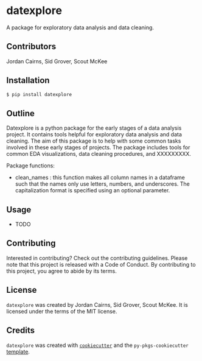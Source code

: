 # datexplore

A package for exploratory data analysis and data cleaning.

## Contributors

Jordan Cairns, Sid Grover, Scout McKee

## Installation

``` bash
$ pip install datexplore
```

## Outline

Datexplore is a python package for the early stages of a data analysis project. It contains tools helpful for exploratory data analysis and data cleaning. The aim of this package is to help with some common tasks involved in these early stages of projects. The package includes tools for common EDA visualizations, data cleaning procedures, and XXXXXXXXX.

Package functions:

-   clean_names : this function makes all column names in a dataframe such that the names only use letters, numbers, and underscores. The capitalization format is specified using an optional parameter.

## Usage

-   TODO

## Contributing

Interested in contributing? Check out the contributing guidelines. Please note that this project is released with a Code of Conduct. By contributing to this project, you agree to abide by its terms.

## License

`datexplore` was created by Jordan Cairns, Sid Grover, Scout McKee. It is licensed under the terms of the MIT license.

## Credits

`datexplore` was created with [`cookiecutter`](https://cookiecutter.readthedocs.io/en/latest/) and the `py-pkgs-cookiecutter` [template](https://github.com/py-pkgs/py-pkgs-cookiecutter).
